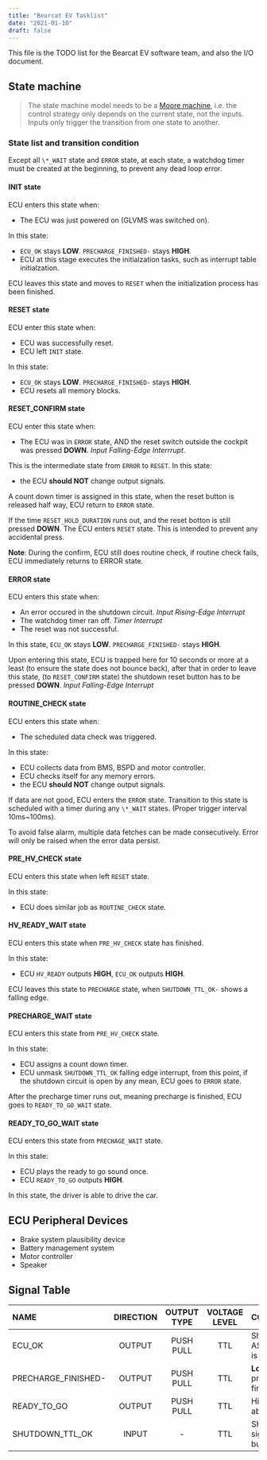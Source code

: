```yaml
---
title: "Bearcat EV Tasklist"
date: "2021-01-10"
draft: false
---
```


This file is the TODO list for the Bearcat EV software team, and also the I/O document. 

## State machine

> The state machine model needs to be a [Moore machine](https://en.wikipedia.org/wiki/Moore_machine), i.e. the control strategy only depends on the current state, not the inputs. Inputs only trigger the transition from one state to another.

### State list and transition condition

Except all `\*_WAIT` state and `ERROR` state, at each state, a watchdog timer must be created at the beginning, to prevent any dead loop error. 

#### INIT state

ECU enters this state when:

* The ECU was just powered on (GLVMS was switched on).

In this state:

* `ECU_OK` stays **LOW**. `PRECHARGE_FINISHED-` stays **HIGH**.
* ECU at this stage executes the initialzation tasks, such as interrupt table initialzation.

ECU leaves this state and moves to `RESET` when the initialization process has been finished.

#### RESET state

ECU enter this state when:

* ECU was successfully reset.
* ECU left `INIT` state.

In this state:

* `ECU_OK` stays **LOW**. `PRECHARGE_FINISHED-` stays **HIGH**.
* ECU resets all memory blocks.

#### RESET\_CONFIRM state

ECU enter this state when:

* The ECU was in `ERROR` state, AND the reset switch outside the cockpit was pressed **DOWN**. *Input Falling-Edge Interrrupt*.
  
This is the intermediate state from `ERROR` to `RESET`. In this state:

* the ECU **should NOT** change output signals.  

A count down timer is assigned in this state, when the reset button is released half way, ECU return to `ERROR` state.

If the time `RESET_HOLD_DURATION` runs out, and the reset botton is still pressed **DOWN**. The ECU enters `RESET` state. This is intended to prevent any accidental press.

**Note**: During the confirm, ECU still does routine check, if routine check fails, ECU immediately returns to ERROR state.
 
#### ERROR state

ECU enters this state when:

* An error occured in the shutdown circuit. *Input Rising-Edge Interrupt*
* The watchdog timer ran off. *Timer Interrupt*
* The reset was not successful.

In this state, `ECU_OK` stays **LOW**. `PRECHARGE_FINISHED-` stays **HIGH**.

Upon entering this state, ECU is trapped here for 10 seconds or more at a least (to ensure the state does not bounce back), after that in order to leave this state, (to `RESET_CONFIRM` state) the shutdown reset button has to be pressed **DOWN**. *Input Falling-Edge Interrupt*

#### ROUTINE\_CHECK state

ECU enters this state when:

* The scheduled data check was triggered.

In this state:

* ECU collects data from BMS, BSPD and motor controller.
* ECU checks itself for any memory errors. 
* the ECU **should NOT** change output signals. 

If data are not good, ECU enters the `ERROR` state. Transition to this state is scheduled with a timer during any `\*_WAIT` states. (Proper trigger interval 10ms~100ms).

To avoid false alarm, multiple data fetches can be made consecutively. Error will only be raised when the error data persist. 

#### PRE\_HV\_CHECK state

ECU enters this state when left `RESET` state.

In this state:

* ECU does similar job as `ROUTINE_CHECK` state. 

#### HV\_READY\_WAIT state

ECU enters this state when `PRE_HV_CHECK` state has finished.

In this state:

* ECU `HV_READY` outputs **HIGH**, `ECU_OK` outputs **HIGH**.

ECU leaves this state to `PRECHARGE` state, when `SHUTDOWN_TTL_OK-` shows a falling edge.

#### PRECHARGE\_WAIT state

ECU enters this state from `PRE_HV_CHECK` state.

In this state:

* ECU assigns a count down timer.
* ECU unmask `SHUTDOWN_TTL_OK` falling edge interrupt, from this point, if the shutdown circuit is open by any mean, ECU goes to `ERROR` state.

After the precharge timer runs out, meaning precharge is finished, ECU goes to `READY_TO_GO_WAIT` state.

#### READY\_TO\_GO\_WAIT state

ECU enters this state from `PRECHAGE_WAIT` state.

In this state:

* ECU plays the ready to go sound once.
* ECU `READY_TO_GO` outputs **HIGH**.

In this state, the driver is able to drive the car.

## ECU Peripheral Devices

* Brake system plausibility device
* Battery management system
* Motor controller
* Speaker

## Signal Table

| NAME | DIRECTION | OUTPUT TYPE | VOLTAGE LEVEL | COMMENTS |
| :--- | :---: | :---: | :---: | :--- |
| ECU\_OK | OUTPUT | PUSH PULL | TTL | Should be **LOW** ASAP once error is found. |
| PRECHARGE\_FINISHED- | OUTPUT | PUSH PULL | TTL | **Low** means precharge finished. |
| READY\_TO\_GO | OUTPUT | PUSH PULL | TTL | High means car is able to move. |
| SHUTDOWN\_TTL\_OK | INPUT | - | TTL | SHUTDOWN\_OK- signal's inverse, but at TTL level. |

